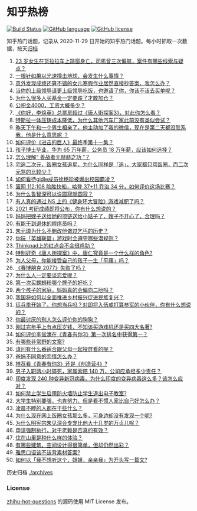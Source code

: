 # 知乎热榜
[![Build Status](https://github.com/ToWeLong/zhihu-hot-questions/workflows/CI/badge.svg)](https://github.com/ToWeLong/zhihu-hot-questions/actions)
[![GitHub language](https://img.shields.io/badge/language-golang-orange.svg)](https://golang.org/)
[![GitHub license](https://img.shields.io/github/license/ToWeLong/zhihu-hot-questions)](https://github.com/ToWeLong/zhihu-hot-questions/blob/main/LICENSE)

知乎热门话题，记录从 2020-11-29 日开始的知乎热门话题。每小时抓取一次数据，按天[归档](./archives)

<!-- BEGIN -->

1. [23 岁女生在货拉拉车上跳窗身亡，司机曾三次偏航，案件有哪些线索与疑点？](https://www.zhihu.com/question/445659561)
1. [一根针如果以光速撞击地球，会发生什么事情？](https://www.zhihu.com/question/445280012)
1. [意外发现成绩还算不错的女儿寒假作业居然直接抄答案，我怎么办？](https://www.zhihu.com/question/444223188)
1. [当你的上级领导请更上级领导吃饭，也邀请了你，你该不该去买单呢？](https://www.zhihu.com/question/440020824)
1. [为什么很多人买基金一定要跌了才敢加仓？](https://www.zhihu.com/question/440460820)
1. [公积金4000，工资大概多少？](https://www.zhihu.com/question/442656404)
1. [《你好，李焕英》总票房超过《唐人街探案3》，对此你怎么看？](https://www.zhihu.com/question/445258008)
1. [特斯拉一体压铸成本降低，为什么其他汽车厂家此前没有类似尝试？](https://www.zhihu.com/question/445343579)
1. [昨天下午和一个男生相亲了，他主动加了我的微信，现在是第二天都没联系我，他是什么意思呢   ？](https://www.zhihu.com/question/442482767)
1. [如何评价《进击的巨人》最终季第十一集？](https://www.zhihu.com/question/445637965)
1. [孩子博士毕业，华为 65 万年薪，公务员 18 万年薪，应该如何选择？](https://www.zhihu.com/question/444289082)
1. [怎么理解“ 善战者无赫赫之功 ”？](https://www.zhihu.com/question/409246699)
1. [宅追二次元，饭圈女孩追星，为什么同样是「追」，大家都只骂饭圈，而二次元骂的比较少？](https://www.zhihu.com/question/434446919)
1. [如何看待gidle成员徐穗珍被爆出校园霸凌？](https://www.zhihu.com/question/445670084)
1. [篮网 112:108 险胜快船，哈登 37+11 乔治 34 分，如何评价这场比赛？](https://www.zhihu.com/question/445685194)
1. [为什么鲁智深可以说圆寂就圆寂？](https://www.zhihu.com/question/46998574)
1. [有人真的通过 NS 上的《健身环大冒险》游戏减肥了吗？](https://www.zhihu.com/question/359016259)
1. [2021 考研成绩即将公布，你有什么想说的？](https://www.zhihu.com/question/443240054)
1. [妈妈把嫂子送给她的项链送给小姑子了，嫂子不开心了，合理吗？](https://www.zhihu.com/question/443569422)
1. [有能干到退休的程序员吗？](https://www.zhihu.com/question/435666995)
1. [朱元璋为什么不删改他做过乞丐的历史？](https://www.zhihu.com/question/319334362)
1. [你玩「英雄联盟」游戏时会遵守哪些潜规则？](https://www.zhihu.com/question/444096854)
1. [Thinkpad上的红点会不会很鸡肋？](https://www.zhihu.com/question/402973926)
1. [特别好奇《唐人街探案》中，唐仁究竟是一个什么样的角色?](https://www.zhihu.com/question/444127621)
1. [为人父母，你能接受自己的孩子一生「平庸」吗？](https://www.zhihu.com/question/359250781)
1. [《赛博朋克 2077》失败了吗？](https://www.zhihu.com/question/445240608)
1. [为什么人一定要谈恋爱呢？](https://www.zhihu.com/question/444367432)
1. [第一次买螺蛳粉哪个牌子的好吃？](https://www.zhihu.com/question/374452877)
1. [两个孩子的家庭，妈妈真的会偏向二胎吗？](https://www.zhihu.com/question/444552496)
1. [我国将如何以全面推进乡村振兴促进民族复兴？](https://www.zhihu.com/question/445669242)
1. [征兵季开始了，你想当兵吗？对即将入伍或打算参军的小伙伴，你有什么想说的？](https://www.zhihu.com/question/445543682)
1. [你最讨厌的别人怎么评价你的狗狗？](https://www.zhihu.com/question/444389363)
1. [刚过完年手上有点压岁钱，不知该买游戏机还是买四大名著?](https://www.zhihu.com/question/444472347)
1. [如何评价李俊濠在《青春有你3》第一次排名中获得第一？](https://www.zhihu.com/question/445463113)
1. [有哪些非常野的文案?](https://www.zhihu.com/question/440236283)
1. [请问有什么番适合跟父母一起投屏看的呢？](https://www.zhihu.com/question/445125108)
1. [爸妈不同意的恋情怎么办？](https://www.zhihu.com/question/424909317)
1. [推荐看《青春有你3》还是《创造营4》?](https://www.zhihu.com/question/445130300)
1. [男子入职两小时猝死，家属索赔 140 万，公司应承担多少责任？](https://www.zhihu.com/question/445700181)
1. [印度发现 240 种变异新冠病毒，为什么印度的变异病毒这么多？该怎么应对？](https://www.zhihu.com/question/445691119)
1. [如何禁止学生启用防火墙防止学生退出电子教室?](https://www.zhihu.com/question/434039414)
1. [大学生特别要强，也肯努力，但是看不惯人家比自己好怎么办？](https://www.zhihu.com/question/438476679)
1. [凌晨不睡的人都在干些什么？](https://www.zhihu.com/question/443541851)
1. [为什么现在网上饭圈女孩那么多，可身边却没有发现一个呢?](https://www.zhihu.com/question/432329444)
1. [为什么明宪宗朱见深会专宠比他大十几岁的万贞儿呢？](https://www.zhihu.com/question/27216354)
1. [申请强制执行，对于老赖是否真的有效？](https://www.zhihu.com/question/437656506)
1. [住在山里是种什么样的体验？](https://www.zhihu.com/question/283680744)
1. [有哪些建筑，空间设计得很简单，但却仍然出彩？](https://www.zhihu.com/question/30414950)
1. [雅思口语该不该背素材答案?](https://www.zhihu.com/question/352445684)
1. [如何以「我不想听这个，姐姐，亲亲我」为开头写一篇文?](https://www.zhihu.com/question/444592354)

<!-- END -->

历史归档 [./archives](./archives)


### License
[zhihu-hot-questions](https://github.com/towelong/zhihu-hot-questions) 的源码使用 MIT License 发布。